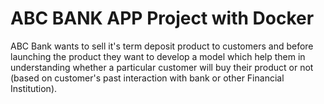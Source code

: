 #  ABC BANK APP Project with Docker

ABC Bank wants to sell it's term deposit product to customers and before launching the product they want to develop a model which help them in understanding whether a particular customer will buy their product or not (based on customer's past interaction with bank or other Financial Institution).
